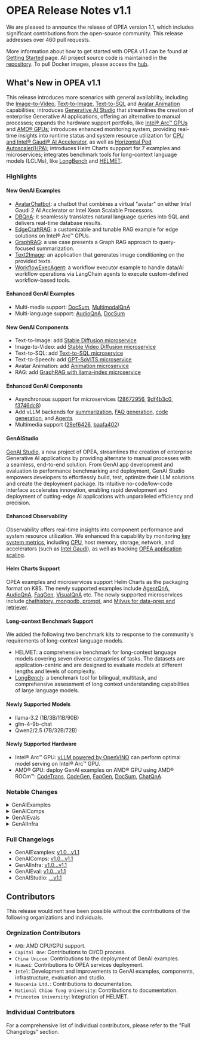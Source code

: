 # OPEA Release Notes v1.1
We are pleased to announce the release of OPEA version 1.1, which includes significant contributions from the open-source community. This release addresses over 460 pull requests.

More information about how to get started with OPEA v1.1 can be found at [Getting Started](https://opea-project.github.io/latest/index.html) page. All project source code is maintained in the [repository](https://github.com/opea-project). To pull Docker images, please access the [hub](https://hub.docker.com/u/opea).

## What's New in OPEA v1.1
This release introduces more scenarios with general availability, including the [Image-to-Video](https://github.com/opea-project/GenAIComps/pull/465), [Text-to-Image](https://github.com/opea-project/GenAIComps/pull/729), [Text-to-SQL](https://github.com/opea-project/GenAIExamples/tree/main/DBQnA) and [Avatar Animation](https://github.com/opea-project/GenAIComps/pull/775) capabilities; introduces [Generative AI Studio](https://github.com/opea-project/GenAIStudio) that streamlines the creation of enterprise Generative AI applications, offering an alternative to manual processes; expands the hardware support portfolio, like [Intel® Arc™ GPUs](https://github.com/opea-project/GenAIComps/pull/641) and [AMD® GPUs](https://github.com/opea-project/GenAIExamples/issues/1153); introduces enhanced monitoring system, providing real-time insights into runtime status and system resource utilization for [CPU and Intel® Gaudi® AI Accelerator](https://github.com/opea-project/GenAIEval/issues/195), as well as [Horizontal Pod Autoscaler(HPA)](https://github.com/opea-project/GenAIInfra/pull/531); introduces Helm Charts suppport for 7 examples and microservices; integrates benchmark tools for long-context language models (LCLMs), like [LongBench](https://github.com/opea-project/GenAIEval/pull/179) and [HELMET](https://github.com/opea-project/GenAIEval/pull/182).

### Highlights
#### New GenAI Examples
- [AvatarChatbot](https://github.com/opea-project/GenAIExamples/tree/main/AvatarChatbot): a chatbot that combines a virtual "avatar" on either Intel Gaudi 2 AI Acclerator or Intel Xeon Scalable Processors.
- [DBQnA](https://github.com/opea-project/GenAIExamples/tree/main/DBQnA): it seamlessly translates natural language queries into SQL and delivers real-time database results.
- [EdgeCraftRAG](https://github.com/opea-project/GenAIExamples/tree/main/EdgeCraftRAG): a customizable and tunable RAG example for edge solutions on Intel® Arc™ GPUs.
- [GraphRAG](https://github.com/opea-project/GenAIExamples/tree/main/GraphRAG): a use case presents a Graph RAG approach to query-focused summarization.
- [Text2Image](https://github.com/opea-project/GenAIExamples/tree/main/Text2Image): an application that generates image conditioning on the provided texts. 
- [WorkflowExecAgent](https://github.com/opea-project/GenAIExamples/tree/main/WorkflowExecAgent): a workflow executor example to handle data/AI workflow operations via LangChain agents to execute custom-defined workflow-based tools.

#### Enhanced GenAI Examples
- Multi-media support: [DocSum](https://github.com/opea-project/GenAIExamples/commit/eb91d1f), [MultimodalQnA](https://github.com/opea-project/GenAIExamples/commit/bbc95bb)
- Multi-language support: [AudioQnA](https://github.com/opea-project/GenAIExamples/commit/658867f), [DocSum](https://github.com/opea-project/GenAIExamples/commit/b0f7c9c)

#### New GenAI Components
- Text-to-Image: add [Stable Diffusion microservice](https://github.com/opea-project/GenAIComps/pull/729)
- Image-to-Video: add [Stable Video Diffusion microservice](https://github.com/opea-project/GenAIComps/pull/465)
- Text-to-SQL: add [Text-to-SQL microservice](https://github.com/opea-project/GenAIComps/pull/736)
- Text-to-Speech: add [GPT-SoVITS microservice](https://github.com/opea-project/GenAIComps/pull/784)
- Avatar Animation: add [Animation microservice](https://github.com/opea-project/GenAIComps/pull/775)
- RAG: add [GraphRAG with llama-index microservice](https://github.com/opea-project/GenAIComps/pull/793)

#### Enhanced GenAI Components
- Asynchronous support for microservices ([28672956](https://github.com/opea-project/GenAIComps/commit/28672956), [9df4b3c0](https://github.com/opea-project/GenAIComps/commit/9df4b3c0), [f3746dc8](https://github.com/opea-project/GenAIComps/commit/f3746dc8))
- Add vLLM backends for [summarization](https://github.com/opea-project/GenAIComps/commit/550325d8), [FAQ generation](https://github.com/opea-project/GenAIComps/commit/f5c60f10), [code generation](https://github.com/opea-project/GenAIComps/commit/24b9f03f), and [Agents](https://github.com/opea-project/GenAIComps/commit/4638c1d4)
- Multimedia support ([29ef6426](https://github.com/opea-project/GenAIComps/commit/29ef6426), [baafa402](https://github.com/opea-project/GenAIComps/commit/baafa402))

#### GenAIStudio
[GenAI Studio](https://github.com/opea-project/GenAIStudio), a new project of OPEA, streamlines the creation of enterprise Generative AI applications by providing alternate to manual processes with a seamless, end-to-end solution. From GenAI app development and evaluation to performance benchmarking and deployment, GenAI Studio empowers developers to effortlessly build, test, optimize their LLM solutions and create the deployment package. Its intuitive no-code/low-code interface accelerates innovation, enabling rapid development and deployment of cutting-edge AI applications with unparalleled efficiency and precision.

#### Enhanced Observability
Observability offers real-time insights into component performance and system resource utilization. We enhanced this capability by monitoring [key system metrics](https://github.com/opea-project/GenAIInfra/pull/541), including [CPU](https://github.com/opea-project/GenAIInfra/pull/541), host memory, storage, network, and accelerators (such as [Intel Gaudi](https://github.com/opea-project/GenAIInfra/pull/541)), as well as tracking [OPEA application scaling](https://github.com/opea-project/GenAIInfra/pull/541).

#### Helm Charts Support
OPEA examples and microservices support Helm Charts as the packaging format on K8S. The newly supported examples include [AgentQnA](https://github.com/opea-project/GenAIInfra/commit/66de41c), [AudioQnA](https://github.com/opea-project/GenAIInfra/commit/9efacee),  [FaqGen](https://github.com/opea-project/GenAIInfra/commit/f847e05), [VisualQnA](https://github.com/opea-project/GenAIInfra/commit/b077d44) etc. The newly supported microservices include [chathistory, mongodb, prompt](https://github.com/opea-project/GenAIInfra/commit/881e2b5), and [Milvus for data-prep and retriever](https://github.com/opea-project/GenAIInfra/commit/d289b4e).

#### Long-context Benchmark Support
We added the following two benchmark kits to response to the community's requirements of long-context language models.

- HELMET: a comprehensive benchmark for long-context language models covering seven diverse categories of tasks. The datasets are application-centric and are designed to evaluate models at different lengths and levels of complexity. 
- [LongBench](https://github.com/THUDM/LongBench): a benchmark tool for bilingual, multitask, and comprehensive assessment of long context understanding capabilities of large language models. 

#### Newly Supported Models
- llama-3.2 (1B/3B/11B/90B)
- glm-4-9b-chat
- Qwen2/2.5 (7B/32B/72B)

#### Newly Supported Hardware
- Intel® Arc™ GPU: [vLLM powered by OpenVINO](https://github.com/opea-project/GenAIComps/pull/729) can perform optimal model serving on Intel® Arc™ GPU.
- AMD® GPU: deploy GenAI examples on AMD® GPU using AMD® ROCm™: [CodeTrans](https://github.com/opea-project/GenAIExamples/pull/1138), [CodeGen](https://github.com/opea-project/GenAIExamples/pull/1130), [FaqGen](https://github.com/opea-project/GenAIExamples/pull/1126), [DocSum](https://github.com/opea-project/GenAIExamples/pull/1125), [ChatQnA](https://github.com/opea-project/GenAIExamples/pull/1122). 

### Notable Changes

<details><summary>GenAIExamples</summary> 

- Functionalities
    - New GenAI Examples
        - [AvatarChatbot] Initiate "AvatarChatbot" (audio) example ([cfffb4c](https://github.com/opea-project/GenAIExamples/commit/cfffb4c), [960805a](https://github.com/opea-project/GenAIExamples/commit/960805a))
        - [DBQnA] Adding DBQnA example in GenAIExamples ([c0643b7](https://github.com/opea-project/GenAIExamples/commit/c0643b7), [6b9a27d](https://github.com/opea-project/GenAIExamples/commit/6b9a27d))
        - [EdgeCraftRag] Add EdgeCraftRag as a GenAIExample ([c9088eb](https://github.com/opea-project/GenAIExamples/commit/c9088eb), [7949045](https://github.com/opea-project/GenAIExamples/commit/7949045), [096a37a](https://github.com/opea-project/GenAIExamples/commit/096a37a))
        - [GraphRAG] Add GraphRAG example [a65640b](https://github.com/opea-project/GenAIExamples/commit/a65640b) 
        - [Text2Image]: Add example for text2image [085d859](https://github.com/opea-project/GenAIExamples/commit/085d859) 
        - [WorkflowExecAgent] Add Workflow Executor Example [bf5c391](https://github.com/opea-project/GenAIExamples/commit/bf5c391) 
    - Enhanced GenAI Examples
        - [AudioQnA] Add multi-language AudioQnA on Xeon [658867f](https://github.com/opea-project/GenAIExamples/commit/658867f) 
        - [AgentQnA] Update AgentQnA example for v1.1 release [5eb3d28](https://github.com/opea-project/GenAIExamples/commit/5eb3d28) 
        - [ChatQnA] Enable vLLM Profiling for ChatQnA ([00d9bb6](https://github.com/opea-project/GenAIExamples/commit/00d9bb6), [7adbba6](https://github.com/opea-project/GenAIExamples/commit/7adbba6))
        - [ChatQnA] Add Terraform and Ansible Modules information [7c9ed04](https://github.com/opea-project/GenAIExamples/commit/7c9ed04) 
        - [ChatQnA] Add chatqna wrapper for multiple model selection [fb514bb](https://github.com/opea-project/GenAIExamples/commit/fb514bb) 
        - [DocSum] Supported multimedia and added new GUI powered by gradio ([eb91d1f](https://github.com/opea-project/GenAIExamples/commit/eb91d1f), [0cdeb94](https://github.com/opea-project/GenAIExamples/commit/0cdeb94))
        - [DocSum] Support Chinese for Docsum [b0f7c9c](https://github.com/opea-project/GenAIExamples/commit/b0f7c9c) 
        - [DocIndexRetriever] Update DocIndexRetriever Example to allow user passing in retriever/reranker params [62e06a0](https://github.com/opea-project/GenAIExamples/commit/62e06a0) 
        - [MultimodalQnA] Image and Audio Support Phase 1 [bbc95bb](https://github.com/opea-project/GenAIExamples/commit/bbc95bb) 
        - [Text2Image] Add Text2Image UI, UI tests, Readme, and Docker support [c6fc92d](https://github.com/opea-project/GenAIExamples/commit/c6fc92d) 
        - update examples accuracy [088ab98](https://github.com/opea-project/GenAIExamples/commit/088ab98) 
        - Add one-button benchmark launcher ([5720cd4](https://github.com/opea-project/GenAIExamples/commit/5720cd4), [ced68e1](https://github.com/opea-project/GenAIExamples/commit/ced68e1))
    - Removed GenAI Pipelines
        - [ChatQnA] remove ChatQnA vllm-on-ray [40386d9](https://github.com/opea-project/GenAIExamples/commit/40386d9) 
    - Changed Defaults
        - [ChatQnA] Set no wrapper ChatQnA as default [619d941](https://github.com/opea-project/GenAIExamples/commit/619d941) 
        - [Codegen] Replace codegen default Model to Qwen/Qwen2.5-Coder-7B-Instruct. [2332d22](https://github.com/opea-project/GenAIExamples/commit/2332d22) 
        - [CodeTrans] update codetrans default model to Mistral-7B-Instruct-v0.3 [a2afce1](https://github.com/opea-project/GenAIExamples/commit/a2afce1) 

- Enhanced Security
    - upgrade setuptools version to fix CVE-2024-6345 [2b2c7ee](https://github.com/opea-project/GenAIExamples/commit/2b2c7ee)

- New Hardware Support
    - [ChatQnA] Add compose example for ChatQnA AMD ROCm deployment [6d3a017](https://github.com/opea-project/GenAIExamples/commit/6d3a017) 
    - [CodeGen] Adding files to deploy CodeGen application on AMD GPU [83172e9](https://github.com/opea-project/GenAIExamples/commit/83172e9) 
    - [CodeTrans] Adding files to deploy CodeTrans application on AMD GPU [7e62175](https://github.com/opea-project/GenAIExamples/commit/7e62175) 
    - [DocSum] Add compose example for DocSum amd rocm deployment [b1bb6db](https://github.com/opea-project/GenAIExamples/commit/b1bb6db) 
    - [FaqGen] Add compose example for FaqGen AMD ROCm [5648839](https://github.com/opea-project/GenAIExamples/commit/5648839) 
 
- Dependency Versioning
    - [gradio] Bump gradio from 4.44.0 to 5.0.0 in /MultimodalQnA/ui/gradio [f2f6c09](https://github.com/opea-project/GenAIExamples/commit/f2f6c09) 
    - [TGI-CPU] Update TGI CPU image to latest official release 2.4.0-intel-cpu [0306c62](https://github.com/opea-project/GenAIExamples/commit/0306c62) 
    - [TGI-Gaudi] Upgrade TGI Gaudi version to v2.0.6 [1ff85f6a](https://github.com/opea-project/GenAIExamples/commit/1ff85f6a852785a3abad7a5b286e020592dfd2b7)
    - [TEI-Gaudi] Use fixed version(1.5.0) of TEI Gaudi for stability [9ff7df9](https://github.com/opea-project/GenAIExamples/commit/9ff7df9)
    - [vLLM-Gaudi] align vllm hpu version to latest vllm-fork [e9b1645](https://github.com/opea-project/GenAIExamples/commit/e9b1645)  

- Deployment
    - [ChatQnA] Add instructions of modifying reranking docker image for NVGPU [2587179](https://github.com/opea-project/GenAIExamples/commit/2587179) 
    - [ChatQnA] setup ollama service in aipc docker compose [def39cf](https://github.com/opea-project/GenAIExamples/commit/def39cf) 
    - [ChatQnA] Make rerank run on gaudi for hpu docker compose [3c164f3](https://github.com/opea-project/GenAIExamples/commit/3c164f3) 
    - [ChatQnA] Added the K8s yaml for vLLM support [e2f9037](https://github.com/opea-project/GenAIExamples/commit/e2f9037) 
    - [ChatQnA] manage your own ChatQnA pipelines. [d16c80e](https://github.com/opea-project/GenAIExamples/commit/d16c80e) 
    - [ChatQnA] docker install instruction for csp [75df2c9](https://github.com/opea-project/GenAIExamples/commit/75df2c9) 
    - [ChatQnA] ChatQnA with Remote Inference Endpoints (Kubernetes) [56f770c](https://github.com/opea-project/GenAIExamples/commit/56f770c) 
    - [ProductivitySuite] Simplify the deployment ProductivitySuite on kubernetes [afc39fa](https://github.com/opea-project/GenAIExamples/commit/afc39fa) 

- Fixed Issues
    - [AvatarChatbot] Fix left issue of tgi version update [393367e](https://github.com/opea-project/GenAIExamples/commit/393367e) 
    - [ChatQnA] Fix the service connection issue on GPU and modify the emb backend [944ae47](https://github.com/opea-project/GenAIExamples/commit/944ae47) 
    - [ChatQnA] Fix AIPC docker container network issue [95b58b5](https://github.com/opea-project/GenAIExamples/commit/95b58b5) 
    - [ChatQnA] Fix top_n rerank docs [4a265ab](https://github.com/opea-project/GenAIExamples/commit/4a265ab) 
    - [ChatQnA] fix chatqna accuracy issue with incorrect penalty [b0487fe](https://github.com/opea-project/GenAIExamples/commit/b0487fe) 
    - [ChatQnA] Fix AIPC retriever and UI error [773c32b](https://github.com/opea-project/GenAIExamples/commit/773c32b) 
    - [DocSum] Fix docSum ui error in accessing parsed files [3744bb8](https://github.com/opea-project/GenAIExamples/commit/3744bb8) 
    - image build bug fix [82801d0](https://github.com/opea-project/GenAIExamples/commit/82801d0) 

- Documentation
    - [AudioQnA] Update AudioQnA README.md for its workflow [63bad29](https://github.com/opea-project/GenAIExamples/commit/63bad29)
    - [AudioQnA] Update AudioQnA README to add a couple usage details [184e9a4](https://github.com/opea-project/GenAIExamples/commit/184e9a4)
    - [AgentQnA] Update Agent README.md for workflow [23b820e](https://github.com/opea-project/GenAIExamples/commit/23b820e) 
    - [AgentQnA] Update README.md for usage experience [a8f4245](https://github.com/opea-project/GenAIExamples/commit/a8f4245) 
    - [ChatQnA] Add steps to deploy opea services using minikube [6263b51](https://github.com/opea-project/GenAIExamples/commit/6263b51) 
    - [ChatQnA] Update ChatQnA Readme for LLM Endpoint [aa314f6](https://github.com/opea-project/GenAIExamples/commit/aa314f6) 
    - [ChatQnA] Update ChatQnA AIPC README [b056ce6](https://github.com/opea-project/GenAIExamples/commit/b056ce6) 
    - [CodeGen] Update CodeGen README for its workflow [12469c9](https://github.com/opea-project/GenAIExamples/commit/12469c9) 
    - [DocSum] Update DocSum README.md for its workflow [fbde15b](https://github.com/opea-project/GenAIExamples/commit/fbde15b) 
    - [FaqGen] Update FaqGen README.md for its workflow [0c6b044](https://github.com/opea-project/GenAIExamples/commit/0c6b044) 
    - [InstructionTuning] instruction finetune README improvement [644c3a6](https://github.com/opea-project/GenAIExamples/commit/644c3a6) 
    - [MultiModalQnA] Update MultiModal README.md for workflow [40800b0](https://github.com/opea-project/GenAIExamples/commit/40800b0) 
    - [ProductivitySuite] Update Productivity README.md for workflow [0edff26](https://github.com/opea-project/GenAIExamples/commit/0edff26) 
    - [DocIndexRetriever] Update DocIndexRetriever README.md for workflow [a3f9811](https://github.com/opea-project/GenAIExamples/commit/a3f9811) 
    - [SearchQnA] Update SearchQnA README.md for its workflow [bf28c7f](https://github.com/opea-project/GenAIExamples/commit/bf28c7f) 
    - [Translation] Update Translation README.md for workflow [35a4fef](https://github.com/opea-project/GenAIExamples/commit/35a4fef) 
    - [VideoQnA] Update VideoQnA README.md for workflow [1929dfd](https://github.com/opea-project/GenAIExamples/commit/1929dfd) 

- CI/CD/UT
    - Add nightly image build and publish action [78331ee](https://github.com/opea-project/GenAIExamples/commit/78331ee) 
    - optimize hardware list for test [3b1a9fe](https://github.com/opea-project/GenAIExamples/commit/3b1a9fe) 
    - open manifest test in CI when dockerfile changed [620ef76](https://github.com/opea-project/GenAIExamples/commit/620ef76) 
    - Optimize path and link validity check. [7dec001](https://github.com/opea-project/GenAIExamples/commit/7dec001) 
</details>

<details><summary>GenAIComps</summary> 

- Functionalities
    - New microservices:
        - Add stable diffusion microservice [5d0c4367](https://github.com/opea-project/GenAIComps/commit/5d0c4367)
        - Add image2video microservice (Stable Video Diffusion) [a03e7a55](https://github.com/opea-project/GenAIComps/commit/a03e7a55)
        - Text to SQL microservice [827e3d40](https://github.com/opea-project/GenAIComps/commit/827e3d40)
        - Add GPT-SoVITS microservice [6da7db9e](https://github.com/opea-project/GenAIComps/commit/6da7db9e)
        - Add image2image microservice [52c1826f](https://github.com/opea-project/GenAIComps/commit/52c1826f)
        - Initiate "animation" component [c26d37e7](https://github.com/opea-project/GenAIComps/commit/c26d37e7)
        - GraphRAG with llama-index [19330ea2](https://github.com/opea-project/GenAIComps/commit/19330ea2)
    - Enhanced microservices:
        - Add DPO support in finetuning microservice [37f35140](https://github.com/opea-project/GenAIComps/commit/37f35140)
        - Support Chinese for Docsum [9a00a3ea](https://github.com/opea-project/GenAIComps/commit/9a00a3ea)
        - Support file upload summary for DocSum microservice [fa2ea642](https://github.com/opea-project/GenAIComps/commit/fa2ea642)
        - Add support for Audio and Video summarization to Docsum [baafa402](https://github.com/opea-project/GenAIComps/commit/baafa402)
        - vLLM support for FAQGen [f5c60f10](https://github.com/opea-project/GenAIComps/commit/f5c60f10)
        - vLLM support for DocSum [550325d8](https://github.com/opea-project/GenAIComps/commit/550325d8)
        - vLLM support for Codegen [24b9f03f](https://github.com/opea-project/GenAIComps/commit/24b9f03f)
        - Enable vllm for Agent [4638c1d4](https://github.com/opea-project/GenAIComps/commit/4638c1d4)
        - Multiple models and remote service support for langchain vLLM text-generation [e3812a74](https://github.com/opea-project/GenAIComps/commit/e3812a74)
        - Set a higher default value(1.2) about repetition_penalty for codegen example to reduce repetition [5ed428f4](https://github.com/opea-project/GenAIComps/commit/5ed428f4)
        - MultimodalQnA Image and Audio Support Phase 1 [29ef6426](https://github.com/opea-project/GenAIComps/commit/29ef6426)
        - refine codetrans prompt, support  parameter input [0bb019f8](https://github.com/opea-project/GenAIComps/commit/0bb019f8)
        - add dynamic batching embedding/reranking [518cdfb6](https://github.com/opea-project/GenAIComps/commit/518cdfb6)
        - Embedding compatible with OpenAI API [7bf1953c](https://github.com/opea-project/GenAIComps/commit/7bf1953c)
        - Update RAGAgentLlama and ReActLlama [c8e36390](https://github.com/opea-project/GenAIComps/commit/c8e36390)
        - [Agent] support custom prompt [3473bfb3](https://github.com/opea-project/GenAIComps/commit/3473bfb3)
        - agent short & long term memory with langgraph. [e39b08f3](https://github.com/opea-project/GenAIComps/commit/e39b08f3)
        - support faqgen upload file in UI [453ff726](https://github.com/opea-project/GenAIComps/commit/453ff726)
        - Add E2E Promeheus metrics to applications [a6998a1d](https://github.com/opea-project/GenAIComps/commit/a6998a1d)        
        - Multiple models support for LLM TGI [e879366c](https://github.com/opea-project/GenAIComps/commit/e879366c)
        - Add RAG agent and ReAct agent implemention for llama3.1 served by TGI-gaudi [e7fdf537](https://github.com/opea-project/GenAIComps/commit/e7fdf537)
        - Support Llama3.2 vision and vision guard model [534c227a](https://github.com/opea-project/GenAIComps/commit/534c227a)
        - Add Intel/toxic-prompt-roberta to toxicity detection microservice [f6f620a2](https://github.com/opea-project/GenAIComps/commit/f6f620a2)
        - Refactor milvus dataprep and retriever [84374a57](https://github.com/opea-project/GenAIComps/commit/84374a57)
    - Removed microservices
        - Remove vllm ray [617e119f](https://github.com/opea-project/GenAIComps/commit/617e119f)
    - Async support for microservices
        - Support async for embedding micorservice [28672956](https://github.com/opea-project/GenAIComps/commit/28672956)
        - TEI rerank microservice async support  [9df4b3c0](https://github.com/opea-project/GenAIComps/commit/9df4b3c0)
        - Async support for some microservices [f3746dc8](https://github.com/opea-project/GenAIComps/commit/f3746dc8)
- Performance
    - Fix vllm microservice performance issue.  [2159f9ad](https://github.com/opea-project/GenAIComps/commit/2159f9ad)
    - [Dataprep] Reduce Upload File Time Consumption [71348998](https://github.com/opea-project/GenAIComps/commit/71348998)
- New Hardware Support
    - Add vLLM ARC support with OpenVINO backend [a2b9d95f](https://github.com/opea-project/GenAIComps/commit/a2b9d95f)
- Enhanced Security
    - Prediction Guard Guardrails components [4bbc7a2f](https://github.com/opea-project/GenAIComps/commit/4bbc7a2f)
    - Add WildGuard Guardrail Microservice [5bb4046b](https://github.com/opea-project/GenAIComps/commit/5bb4046b)F
    - upgrade setuptools version to fix CVE-2024-6345 [6518c0f0](https://github.com/opea-project/GenAIComps/commit/6518c0f0)
    - Remote TGI/TGI services with OAuth Client Credentials authentication [74df6bb7](https://github.com/opea-project/GenAIComps/commit/74df6bb7)
- Validation
    - Combine CI/CD docker compose. [23c99c11](https://github.com/opea-project/GenAIComps/commit/23c99c11704cfcd0b13b3b463819f633ba02b42d)
</details>

<details><summary>GenAIEvals</summary>

- New Benchmark
    - Support HELMET [4c8f048](https://github.com/opea-project/GenAIEval/commit/4c8f048) 
    - Support Longbench [021193f](https://github.com/opea-project/GenAIEval/commit/021193f) 
- Performance
    - Add new constant loader & Fix poisson loader issue [e11588c](https://github.com/opea-project/GenAIEval/commit/e11588c) 
    - Support Poisson distributed requests for benchmark [7305ea3](https://github.com/opea-project/GenAIEval/commit/7305ea3)
    - Support customized prompts and max new tokens in chatqna e2e test [79a4ad3](https://github.com/opea-project/GenAIEval/commit/79a4ad3) 
    - Add namespace support for k8s performance test [70697d1](https://github.com/opea-project/GenAIEval/commit/70697d1) 
    - Support sharegpt dataset in chatqna e2e test [028bf63](https://github.com/opea-project/GenAIEval/commit/028bf63) 
    - [Benchmark] Get benchmark reports. [946c439](https://github.com/opea-project/GenAIEval/commit/946c439)
- Accuracy
    - Control the concurrent number of requests in codegen acc test. [84e077e](https://github.com/opea-project/GenAIEval/commit/84e077e) 
    - integrate deepeval metric with remote endpoint, like tgi server. [ffa65dc](https://github.com/opea-project/GenAIEval/commit/ffa65dc) 
    - Ragaaf - adding new metric 'context recall' [cc7cebd](https://github.com/opea-project/GenAIEval/commit/cc7cebd) 
    - Ragaaf - adding new metric 'context relevance' [f995c9c](https://github.com/opea-project/GenAIEval/commit/f995c9c) 
    - Ragaaf (RAG assessment annotation free) [2413e70](https://github.com/opea-project/GenAIEval/commit/2413e70) 
    - Adding new metrics to ragas offering [d1c1337](https://github.com/opea-project/GenAIEval/commit/d1c1337) 
    - add crud ragas evaluation. [f2bff45](https://github.com/opea-project/GenAIEval/commit/f2bff45) 
    - Minimize requirements for user data for OPEA ragas [f1593ea](https://github.com/opea-project/GenAIEval/commit/f1593ea) 
- Monitoring
    - Add node metrics Grafana dashboard [a19f42e](https://github.com/opea-project/GenAIEval/commit/a19f42e) 
    - Add CPU Grafana dashboard [38e69eb](https://github.com/opea-project/GenAIEval/commit/38e69eb) 
    - add the grafana dashboard json file for Gaudi metrics [6c9ae91](https://github.com/opea-project/GenAIEval/commit/6c9ae91) 
    - Enhance the Grafana JSON file [8653efb](https://github.com/opea-project/GenAIEval/commit/8653efb) 
- Fixed Issues
    - [ChatQnA Benchmark] Fixed the output token in chatqnafixed.py [2c8ca26](https://github.com/opea-project/GenAIEval/commit/2c8ca26) 
    - Fix test duration time inaccurate issue [9d76832](https://github.com/opea-project/GenAIEval/commit/9d76832) 
    - Fix llm output token length issue [99ef325](https://github.com/opea-project/GenAIEval/commit/99ef325) 
    - Fix llm serving benchmark issue [d6bafbd](https://github.com/opea-project/GenAIEval/commit/d6bafbd) 
    - Fix input token size(1024) [30adcbe](https://github.com/opea-project/GenAIEval/commit/30adcbe) 
    - Ragas fix for use of metrics argument [0cf3631](https://github.com/opea-project/GenAIEval/commit/0cf3631)
    - fixed the number of ouput token & fixed the top_k=1 [4af0a62](https://github.com/opea-project/GenAIEval/commit/4af0a62) 
    - Fix JSON Return Format in getReqData Function [a4be366](https://github.com/opea-project/GenAIEval/commit/a4be366)
- Documentation
    - Add setup guide of gaudi prometheus exporter [e9b8637](https://github.com/opea-project/GenAIEval/commit/e9b8637) 
    - Add README for running OPEA ragas using HF endpoint on Gaudi [0dff0d3](https://github.com/opea-project/GenAIEval/commit/0dff0d3) 
</details>

<details><summary>GenAIInfra</summary> 

- GMC
    - Add manifests for new components [e51fd62](https://github.com/opea-project/GenAIInfra/commit/e51fd62)

- HelmChart
    - [AgentQnA] Helm Chart for AgentQnA [66de41c](https://github.com/opea-project/GenAIInfra/commit/66de41c)  
    - [AudioQnA] helm: Add audioQnA e2e helm chart [9efacee](https://github.com/opea-project/GenAIInfra/commit/9efacee)
    - [AudioQnA] helm-charts: Add gpt-sovits support [1f55e1a](https://github.com/opea-project/GenAIInfra/commit/1f55e1a)
    - [ChatQnA] Implement the nowrapper version chatqna [71c81d0](https://github.com/opea-project/GenAIInfra/commit/71c81d0)
    - [FaqGen] Add FaqGen helm chart [f847e05](https://github.com/opea-project/GenAIInfra/commit/f847e05)
    - [FaqGen] helm: Add llm-faqgen-tgi support [325126e](https://github.com/opea-project/GenAIInfra/commit/325126e)
    - [HPA] helm/manifest: Sync HPA related K8S probe settings [c399578](https://github.com/opea-project/GenAIInfra/commit/c399578)
    - [VisualQnA] Add helm chart for VisualQnA example [b077d44](https://github.com/opea-project/GenAIInfra/commit/b077d44)
    - [UI] support variants for multiple examples [96af2ad](https://github.com/opea-project/GenAIInfra/commit/96af2ad)
    - [Nginx] helm-chart: Make nginx service type configurable [a5c96ab](https://github.com/opea-project/GenAIInfra/commit/a5c96ab)
    - [Milvus] Add milvus support for data-prep and retriever-usvc [d289b4e](https://github.com/opea-project/GenAIInfra/commit/d289b4e)
    - Add helm chart for 3 components [881e2b5](https://github.com/opea-project/GenAIInfra/commit/881e2b5)
    - accelerate also teirerank with Gaudi [620963f](https://github.com/opea-project/GenAIInfra/commit/620963f)

- CSP
    - terraform: add AWS/EKS deployment for ChatQnA [bdb9af9](https://github.com/opea-project/GenAIInfra/commit/bdb9af9)

- Monitoring
    - Add Grafana dashboard for monitoring OPEA application scaling in k8s [691bbc5](https://github.com/opea-project/GenAIInfra/commit/691bbc5)
    - Add ServiceMonitors for rest of OPEA applications [fc6235a](https://github.com/opea-project/GenAIInfra/commit/fc6235a)
    - Add monitoring option to (ChatQnA) Helm charts [dbd607e](https://github.com/opea-project/GenAIInfra/commit/dbd607e)
    - Support alternative metrics on accelerated TGI / TEI instances [cdd3585](https://github.com/opea-project/GenAIInfra/commit/cdd3585)
    - Expose options such as collector.interval of memory bandwidth exporter in k8s manifests and docker for user configuration. [2517e79](https://github.com/opea-project/GenAIInfra/commit/2517e79)

- Dependency Versioning
    - [TEI-Gaudi] Upgrade tei-gaudi version to 1.5.0 [c6a9c90](https://github.com/opea-project/GenAIInfra/commit/c6a9c90)
    - [TGI-CPU] Update tgi cpu image version to 2.4.0-intel-cpu [f6c180e](https://github.com/opea-project/GenAIInfra/commit/f6c180e)
    - [TGI-Gaudi] Upgrade tgi-gaudi to version 2.0.6 [915baa0](https://github.com/opea-project/GenAIInfra/commit/915baa0)
    - Update the image version for ChatQnA examples [593458c](https://github.com/opea-project/GenAIInfra/commit/593458c)

- Changed Defaults
    - Change default model of codegen and codetrans [74476b7](https://github.com/opea-project/GenAIInfra/commit/74476b7)

- Documentation
    - Update observability README + fix typos [1d77b81](https://github.com/opea-project/GenAIInfra/commit/1d77b81)
    - Monitoring, Observability and HPA doc improvements [14198fe](https://github.com/opea-project/GenAIInfra/commit/14198fe)
    - Update GMC manifest changes and misc fixes [87dc673](https://github.com/opea-project/GenAIInfra/commit/87dc673)
    - Improve Helm charts README [7b8c510](https://github.com/opea-project/GenAIInfra/commit/7b8c510)
    - Create troubleshooting.md [d55ded4](https://github.com/opea-project/GenAIInfra/commit/d55ded4)
    - Enhance helm chart repo usage in README [0de5535](https://github.com/opea-project/GenAIInfra/commit/0de5535)

- CI/CD/UT
    - Refactor CI scripts to support more components [e09270a](https://github.com/opea-project/GenAIInfra/commit/e09270a)
    - Add github workflows to release helm chart [3910e3b](https://github.com/opea-project/GenAIInfra/commit/3910e3b)
    - Fix link check failure (#481) (5 weeks ago) [fc87ef3](https://github.com/opea-project/GenAIInfra/commit/fc87ef3)
    - Fix CI failures (#477) (5 weeks ago) [7e7b8ab](https://github.com/opea-project/GenAIInfra/commit/7e7b8ab)
    - Optimize path and link validity check. [91bd163](https://github.com/opea-project/GenAIInfra/commit/91bd163)
    - enable image build process for memory-bandwidth-exporter [ddeac46](https://github.com/opea-project/GenAIInfra/commit/ddeac46)
    - Add hyperlinks and paths validation. [d8cd3a1](https://github.com/opea-project/GenAIInfra/commit/d8cd3a1)
</details>

### Full Changelogs
- GenAIExamples: [v1.0...v1.1](https://github.com/opea-project/GenAIExamples/compare/v1.0...v1.1)
- GenAIComps: [v1.0...v1.1](https://github.com/opea-project/GenAIComps/compare/v1.0...v1.1)
- GenAIInfra: [v1.0...v1.1](https://github.com/opea-project/GenAIInfra/compare/v1.0...v1.1)
- GenAIEval: [v1.0...v1.1](https://github.com/opea-project/GenAIEval/compare/v1.0...v1.1)
- GenAIStudio: [...v1.1](https://github.com/opea-project/GenAIStudio/compare/3df407115e079622428c17978719ce782a25927a...v1.1)

## Contributors
This release would not have been possible without the contributions of the following organizations and individuals.

### Orgnization Contributors
- `AMD`: AMD CPU/GPU support.
- `Capital One`: Contributions to CI/CD process.
- `China Unicom`: Contributions to the deployment of GenAI examples.
- `Huawei`: Contributions to OPEA services deployment.
- `Intel`: Development and improvements to GenAI examples, components, infrastructure, evaluation and studio.
- `Nascenia Ltd.`: Contributions to documentation.
- `National Chiao Tung University`: Contributions to documentation.
- `Princeton University`: Integration of HELMET.

### Individual Contributors
For a comprehensive list of individual contributors, please refer to the "Full Changelogs" section.